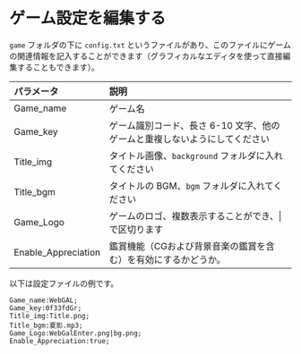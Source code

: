 # ゲーム設定を編集する

`game` フォルダの下に `config.txt` というファイルがあり、このファイルにゲームの関連情報を記入することができます（グラフィカルなエディタを使って直接編集することもできます）。

| パラメータ | 説明 |
| :------------ | :----------------------------------------------- |
| Game_name | ゲーム名 |
| Game_key | ゲーム識別コード、長さ 6-10 文字、他のゲームと重複しないようにしてください |
| Title_img | タイトル画像、`background` フォルダに入れてください |
| Title_bgm | タイトルの BGM、`bgm` フォルダに入れてください |
| Game_Logo | ゲームのロゴ、複数表示することができ、\| で区切ります |
| Enable_Appreciation     | 鑑賞機能（CGおよび背景音楽の鑑賞を含む）を有効にするかどうか。    |

以下は設定ファイルの例です。

``` text
Game_name:WebGAL;
Game_key:0f33fdGr;
Title_img:Title.png;
Title_bgm:夏影.mp3;
Game_Logo:WebGalEnter.png|bg.png;
Enable_Appreciation:true;
```
